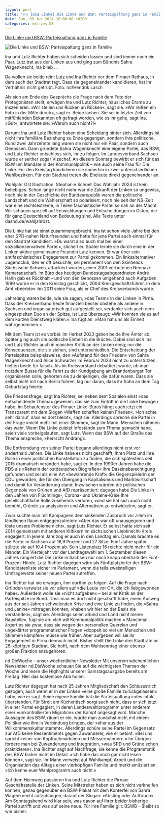 ```yaml
---
layout: post
title: "🔥🔥 [Die Linke] Die Linke und BSW: Parteispaltung ganz in Familie"
date: Sun, 09 Jun 2024 10:00:00 +0200
categories: entries DE
---
```

[Die Linke und BSW: Parteispaltung ganz in Familie](https://www.nd-aktuell.de/artikel/1182825.kommunalwahlen-in-ostdeutschland-die-linke-und-bsw-parteispaltung-ganz-in-familie.html)

![Die Linke und BSW: Parteispaltung ganz in Familie](https://www.nd-aktuell.de/img/jpeg/2400/285749)

Ina und Lutz Richter haben sich scheiden lassen und sind immer noch ein Paar. Lutz trat aus der Linken aus und ging zum Bündnis Sahra Wagenknecht, Ina blieb ...

Da wollen sie beide rein: Lutz und Ina Richter vor dem Pirnaer Rathaus, in dem auch der Stadtrat tagt. Dass sie gegeneinander kandidieren, hat ihr Verhältnis nicht getrübt. Foto: nd/Hendrik Lasch

Als sich am Ende des Gesprächs die Frage nach dem Foto der Protagonisten stellt, erwägen Ina und Lutz Richter, häusliches Drama zu inszenieren. »Wir stellen uns Rücken an Rücken«, sagt sie. »Wir reißen ein Foto in der Mitte durch«, sagt er. Beide lachen. Sie sei in letzter Zeit von mitfühlenden Bekannten oft gefragt worden, wie es ihr gehe, sagt Ina. »Gut«, antwortete sie: »Warum auch nicht?!«

Darum: Ina und Lutz Richter haben eine Scheidung hinter sich. Allerdings ist nicht ihre familiäre Beziehung zu Ende gegangen, sondern ihre politische. Rund zwei Jahrzehnte lang waren sie nicht nur ein Paar, sondern auch Genossen. Dann gründete Sahra Wagenknecht eine eigene Partei, das BSW, und Lutz Richter entschloss sich, ihr zu folgen. Im Landesverband Sachsen wurde er seither sogar Vizechef. An diesem Sonntag bewirbt er sich für das BSW um Mandate in der Kommunalpolitik – wie auch seine Frau für Die Linke. Für den Kreistag kandidieren sie immerhin in zwei unterschiedlichen Wahlbezirken. Für den Stadtrat treten die Eheleute direkt gegeneinander an.

Wahljahr Ost Illustration: Stephanie Schoell Das Wahljahr 2024 ist kein beliebiges. Schon lange nicht mehr war die Zukunft der Linken so ungewiss, noch nie in der Geschichte der Bundesrepublik waren die politische Landschaft und die Wählerschaft so polarisiert, noch nie seit der NS-Zeit war eine rechtsextreme, in Teilen faschistische Partei so nah an der Macht. Wir schauen speziell auf Entwicklungen und Entscheidungen im Osten, die für ganz Deutschland von Bedeutung sind. Alle Texte unter dasnd.de/wahljahrost.

Die Linke hat sie einst zusammengebracht. Ina ist schon viele Jahre bei den eher SPD-nahen Naturfreunden und hatte für jene Partei auch einmal für den Stadtrat kandidiert. »Du warst also auch mal bei einer sozialkonservativen Partei«, stichelt er. Später lernte sie durch eine in der Linken aktive gemeinsame Freundin Lutz kennen. Er war über sein antifaschistisches Engagement zur Partei gekommen. Ein linksalternativer Jugendclub, den er oft besuchte, sei permanent von den Skinheads Sächsische Schweiz attackiert worden, einer 2001 verbotenen Neonazi-Kameradschaft. Im Büro des heutigen Bundestagsabgeordneten André Hahn gab es Rückhalt – und von den Genossen umgehend auch Aufgaben. 1999 wurde er in den Kreistag geschickt, 2004 Kreisgeschäftsführer. In dem Amt »beerbte« ihn 2011 seine Frau, als er Chef des Kreisverbands wurde.

Jahrelang waren beide, wie sie sagen, »das Team« in der Linken in Pirna. Dass der Kreisverband heute finanziell besser dastehe als andere in Sachsen und organisatorisch gut aufgestellt sei, verdanke sich auch dem eingespielten Duo an der Spitze, ist Lutz überzeugt: »Wir konnten vieles auf dem kurzen Dienstweg klären.« Ina fügt an: »Man hat uns als Einheit wahrgenommen.«

Mit dem Team ist es vorbei: Im Herbst 2023 gaben beide ihre Ämter ab. Später ging auch die politische Einheit in die Brüche. Dabei sind sich Ina und Lutz Richter auch in mancher Kritik an der Linken einig; nur die Konsequenzen, die sie ziehen, sind unterschiedlich. Die Entscheidung der Parteispitze beispielsweise, den »Aufstand für den Frieden« von Sahra Wagenknecht und Alice Schwarzer im Februar 2023 nicht zu unterstützen, hielten beide für falsch. Als im Kreisvorstand debattiert wurde, ob man trotzdem Busse für die Fahrt zu der Kundgebung am Brandenburger Tor organisieren solle, gehörten sie zu denjenigen, die dafür waren. Dass sie selbst nicht mit nach Berlin fuhren, lag nur daran, dass ihr Sohn an dem Tag Geburtstag feierte.

Die Friedensfrage, sagt Ina Richter, sei neben dem Sozialen einst »das entscheidende Thema« gewesen, das sie zum Eintritt in die Linke bewogen habe. Im Schaufenster des Pirnaer Linke-Büros hängt auch jetzt ein Transparent mit dem Slogan »Waffen schaffen keinen Frieden«. »Ich achte sehr darauf, dass es dort bleibt«, sagt sie. Allerdings spreche die Partei in der Frage »nicht mehr mit einer Stimme«, sagt ihr Mann. Menschen nähmen das wahr. Wenn Die Linke zuletzt Infostände zum Thema gemacht habe, seien viele vorbeigelaufen, sagt Lutz. Wenn das BSW auf der Straße das Thema anspreche, »herrscht Andrang«.

Die Entfremdung von seiner Partei begann allerdings nicht erst vor anderthalb Jahren. Die Linke habe es nicht geschafft, ihren Platz und ihre Rolle in einer politischen Konstellation zu finden, die sich spätestens seit 2015 dramatisch verändert habe, sagt er. In den 1990er Jahren habe die PDS als »Retterin der ostdeutschen Biografien« ihre Daseinsberechtigung gefunden und sei als eine Art »bewahrende Kraft« die Gegenspielerin der CDU geworden, die für den Übergang in Kapitalismus und Marktwirtschaft und damit für Veränderung stand. Inzwischen würden die politischen Gegenpole von Grünen und AfD repräsentiert; dagegen habe Die Linke in den Jahren von Flüchtlings-, Corona- und Ukraine-Krise ihre gesellschaftliche Rolle zusehends verloren, »und sie hat sich auch nicht bemüht, Gründe zu analysieren und Alternativen zu entwickeln«, sagt er.

Zwar suchte man mit Kampagnen dem sinkenden Zuspruch vor allem im ländlichen Raum entgegenzutreten: »Aber das war oft unausgegoren und löste unsere Probleme nicht«, sagt Lutz Richter. Er selbst hatte sich seit 2014 gemeinsam mit anderen Kritikern im sächsischen Liebknecht-Kreis engagiert. In jenem Jahr zog er auch in den Landtag ein. Damals brachte es die Partei in Sachsen auf 18,9 Prozent und 27 Sitze. Fünf Jahre später stürzte sie auf 10,4 Prozent ab. Sein Listenplatz 16 reichte nicht mehr für ein Mandat. Ein Vierteljahr vor der Landtagswahl am 1. September diesen Jahres rangiert die Die Linke in Sachsen nur noch knapp oberhalb der Fünf-Prozent-Hürde. Lutz Richter dagegen wäre als Fünftplatzierter der BSW-Kandidatenliste sicher im Parlament, wenn die teils zweistelligen Umfragewerte seiner neuen Partei zutreffen.

Ina Richter hat nie erwogen, ihm dorthin zu folgen. Auf die Frage nach Gründen verweist sie vor allem auf »die Leute vor Ort, die ich liebgewonnen habe«. Außerdem wolle sie »nicht aufgeben« – bei aller Kritik an der Parteispitze im Bund. Dass man es dort nicht geschafft habe, einen Ausweg aus der seit Jahren schwelenden Krise und eine Linie zu finden, die »Sahra und Janine« mittragen könnten, »haben wir hier an der Basis nie verstanden«, sagt sie. Allerdings seien »Bund und Land nicht meine Baustelle«, fügt sie an: »Ich will Kommunalpolitik machen.« Manchmal ärgert es sie zwar, dass sie wegen der personellen Querelen und ungeklärter programmatischer Fragen »doppelt so viel um Menschen und Stimmen kämpfen« müsse wie früher. Aber aufgeben will sie ihr Engagement in Pirna dennoch nicht. Bisher stellt Die Linke drei Stadträte im 26-köpfigen Stadtrat. Sie hofft, nach dem Wahlsonntag einer ebenso großen Fraktion anzugehören.

nd.DieWoche – unser wöchentlicher Newsletter Mit unserem wöchentlichen Newsletter nd.DieWoche schauen Sie auf die wichtigsten Themen der Woche und lesen die Highlights unserer Samstagsausgabe bereits am Freitag. Hier das kostenlose Abo holen.

Lutz Richter dagegen hat nach 25 Jahren Mitgliedschaft den Schlussstrich gezogen, auch wenn er in der Linken »eine große Familie zurückgelassen« habe, wie er sagt. Seine eigene Familie hat die Parteispaltung indes intakt überstanden. Für Streit am Küchentisch sorgt auch nicht, dass er sich jetzt in einer Partei engagiert, in deren Landeswahlprogramm unter anderem einer »unkontrollierten Migration« der Kampf angesagt wird. Manche Aussagen des BSW, räumt er ein, würde man zunächst nicht mit einem Politiker wie ihm in Verbindung bringen, der »eher aus der Willkommenskultur stammt«. Allerdings schüre seine Partei im Gegensatz zur AfD keine Ressentiments gegen Zuwanderer, wie er betont: »Bei uns spricht keiner von Kopftuchmädchen und Messermännern.« Im Übrigen fordere man bei Zuwanderung und Integration, »was SPD und Grüne schon praktizieren«. Ina Richter sagt auf Nachfrage, sie kenne die Programmatik des BSW bisher nicht im Detail. »Ich habe das noch gar nicht lesen können«, sagt sie. Ihr Mann verweist auf Wahlkampf, Arbeit und die Organisation des Alltags einer vierköpfigen Familie und merkt amüsiert an: »Ich kenne euer Wahlprogramm auch nicht.«

Auf dem Heimweg passieren Ina und Lutz Richter die Pirnaer Geschäftsstelle der Linken. Seine Mitstreiter haben es sich nicht verkneifen können, genau gegenüber ein BSW-Plakat mit dem Konterfei von Sahra Wagenknecht aufzuhängen, darauf der Slogan: »Abstieg oder Aufbruch«. Am Sonntagabend wird klar sein, was davon auf ihrer beider bisherige Partei zutrifft und was auf seine neue. Für ihre Familie gilt: BSWB – Bleibt so wie bisher.

